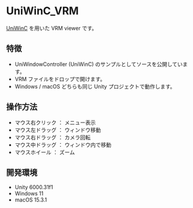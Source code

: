 # UniWinC_VRM
[UniWinC](https://github.com/kirurobo/UniWindowController) を用いた VRM viewer です。

## 特徴
- UniWindowController (UniWinC) のサンプルとしてソースを公開しています。
- VRM ファイルをドロップで開けます。
- Windows / macOS どちらも同じ Unity プロジェクトで動作します。

## 操作方法
- マウス右クリック ： メニュー表示
- マウス左ドラッグ ： ウィンドウ移動
- マウス右ドラッグ ： カメラ回転
- マウス中ドラッグ ： ウィンドウ内で移動
- マウスホイール ： ズーム

## 開発環境
- Unity 6000.31f1
- Windows 11
- macOS 15.3.1

